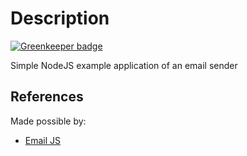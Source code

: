 # Description

[![Greenkeeper badge](https://badges.greenkeeper.io/pedreviljoen/emailJS.svg)](https://greenkeeper.io/)

Simple NodeJS example application of an email sender

## References

Made possible by: 
* [Email JS](https://github.com/eleith/emailjs)